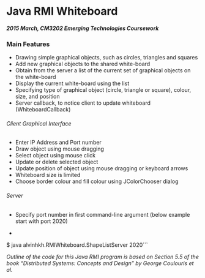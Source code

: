 # Java RMI Whiteboard
***2015 March, CM3202 Emerging Technologies Coursework***

### Main Features 
- Drawing simple graphical objects, such as circles, triangles and squares
- Add new graphical objects to the shared white-board
- Obtain from the server a list of the current set of graphical objects on the white-board
- Display the current white-board using the list
- Specifying type of graphical object (circle, triangle or square), colour, size, and position
- Server callback, to notice client to update whiteboard (WhiteboardCallback)

###### Client Graphical Interface
 * Enter IP Address and Port number
 * Draw object using mouse dragging
 * Select object using mouse click
 * Update or delete selected object
 * Update position of object using mouse dragging or keyboard arrows
 * Whiteboard size is limited
 * Choose border colour and fill colour using JColorChooser dialog

###### Server
 * Specify port number in first command-line argument (below example start with port 2020)
 * ```
$ java alvinhkh.RMIWhiteboard.ShapeListServer 2020```


*Outline of the code for this Java RMI program is based on Section 5.5 of the book “Distributed Systems: Concepts and Design” by George Coulouris et al.*